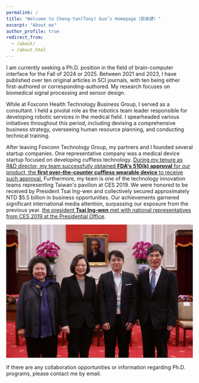 ```yaml
---
permalink: /
title: "Welcome to Cheng-Yan(Tony) Guo’s Homepage（郭承諺）"
excerpt: "About me"
author_profile: true
redirect_from: 
  - /about/
  - /about.html
---
```


I am currently seeking a Ph.D. position in the field of brain-computer interface for the Fall of 2024 or 2025. Between 2021 and 2023, I have published over ten original articles in SCI journals, with ten being either first-authored or corresponding-authored. My research focuses on biomedical signal processing and sensor design.

While at Foxconn Health Technology Business Group, I served as a consultant. I held a pivotal role as the robotics team leader responsible for developing robotic services in the medical field. I spearheaded various initiatives throughout this period, including devising a comprehensive business strategy, overseeing human resource planning, and conducting technical training.

After leaving Foxconn Technology Group, my partners and I founded several startup companies. One representative company was a medical device startup focused on developing cuffless technology. [During my tenure as R&D director, my team successfully obtained  **FDA's 510(k) approval** for our product, the **first over-the-counter cuffless wearable device**  to receive such approval.](https://www.accessdata.fda.gov/scripts/cdrh/cfdocs/cfpmn/pmn.cfm?ID=K222658) Furthermore, my team is one of the technology innovation teams representing Taiwan's pavilion at CES 2019. We were honored to be received by President Tsai Ing-wen and collectively secured approximately NTD $5.5 billion in business opportunities. Our achievements garnered significant international media attention, surpassing our exposure from the previous year. [the president **Tsai Ing-wen** met with national representatives from CES 2019 at the Presidential Office](https://www.taiwannews.com.tw/en/news/3646420).

![Met President Tsai Ing-wen](/images/Met%20President%20Tsai%20Ing-wen.jpg "Met President Tsai Ing-wen")

If there are any collaboration opportunities or information regarding Ph.D. programs, please contact me by email.
